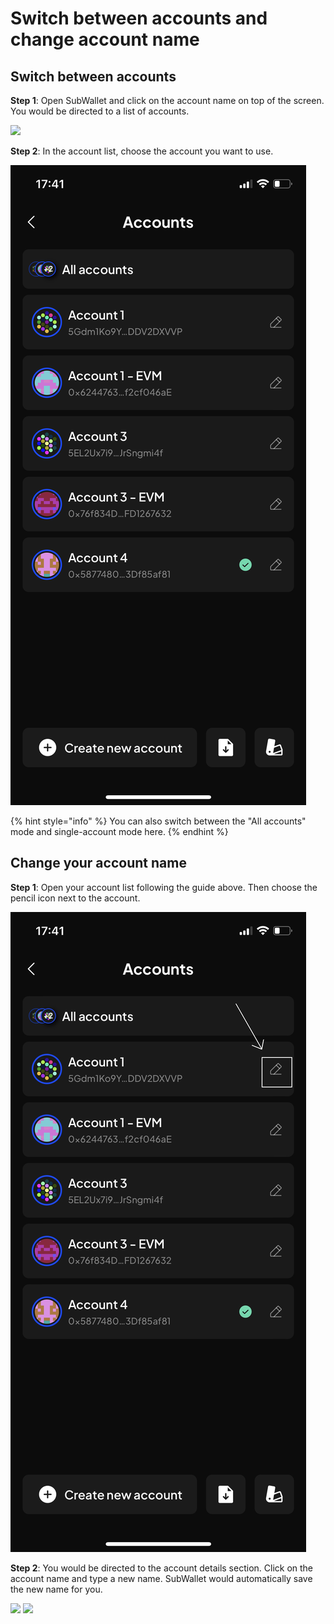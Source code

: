 # Switch between accounts and change account name

## Switch between accounts

**Step 1**: Open SubWallet and click on the account name on top of the screen. You would be directed to a list of accounts.

![](<../../.gitbook/assets/image (3) (4).png>)

**Step 2**: In the account list, choose the account you want to use.&#x20;

![](<../../.gitbook/assets/image (73) (1) (1) (1) (1) (1).png>)

{% hint style="info" %}
You can also switch between the "All accounts" mode and single-account mode here.&#x20;
{% endhint %}



## Change your account name

**Step 1**: Open your account list following the guide above. Then choose the pencil icon next to the account.&#x20;

![](<../../.gitbook/assets/image (76) (1) (1) (1) (1) (1).png>)

**Step 2**: You would be directed to the account details section. Click on the account name and type a new name. SubWallet would automatically save the new name for you.&#x20;

![](<../../.gitbook/assets/image (6) (3).png>) ![](<../../.gitbook/assets/image (8) (3) (1).png>)
